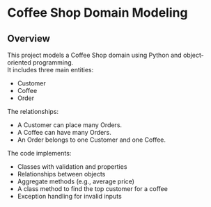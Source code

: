 # Coffee Shop Domain Modeling

## Overview

This project models a Coffee Shop domain using Python and object-oriented programming.  
It includes three main entities:
- Customer
- Coffee
- Order

The relationships:
- A Customer can place many Orders.
- A Coffee can have many Orders.
- An Order belongs to one Customer and one Coffee.

The code implements:
- Classes with validation and properties
- Relationships between objects
- Aggregate methods (e.g., average price)
- A class method to find the top customer for a coffee
- Exception handling for invalid inputs



